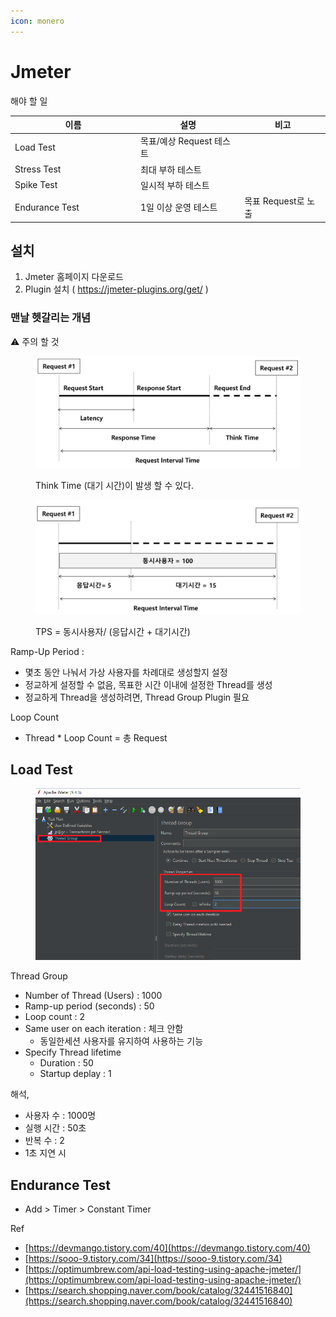 ```yaml
---
icon: monero
---
```


# Jmeter

해야 할 일&#x20;

<table><thead><tr><th width="187">이름</th><th>설명</th><th>비고</th></tr></thead><tbody><tr><td>Load Test</td><td>목표/예상 Request 테스트</td><td></td></tr><tr><td>Stress Test</td><td>최대 부하 테스트</td><td></td></tr><tr><td>Spike Test</td><td>일시적 부하 테스트 </td><td></td></tr><tr><td>Endurance Test</td><td>1일  이상 운영 테스트</td><td>목표 Request로 노출</td></tr></tbody></table>



## 설치

1. Jmeter 홈페이지 다운로드
2. Plugin 설치 ( https://jmeter-plugins.org/get/ )

### 맨날 헷갈리는 개념

⚠️ 주의 할 것

<figure><img src="../../.gitbook/assets/image (46).png" alt=""><figcaption><p>Think Time (대기 시간)이 발생 할 수 있다.</p></figcaption></figure>

<figure><img src="../../.gitbook/assets/image (45).png" alt=""><figcaption><p>TPS = 동시사용자/ (응답시간 + 대기시간)</p></figcaption></figure>

Ramp-Up Period :&#x20;

* 몇초 동안 나눠서 가상 사용자를 차례대로 생성할지 설정
* 정교하게 설정할 수 없음, 목표한 시간 이내에 설정한 Thread를 생성
* 정교하게 Thread을 생성하려면, Thread Group Plugin 필요

Loop Count

* Thread \* Loop  Count = 총 Request



## Load Test

<figure><img src="../../.gitbook/assets/image.png" alt=""><figcaption></figcaption></figure>

Thread Group

* Number of Thread (Users) : 1000
* Ramp-up period (seconds) : 50&#x20;
* Loop count : 2
* Same user on each iteration  : 체크 안함
  * 동일한세션  사용자를 유지하여 사용하는 기능
* Specify Thread lifetime
  * Duration : 50
  * Startup deplay : 1

해석,&#x20;

* 사용자 수  : 1000명
* 실행 시간 : 50초
* 반복 수 : 2
* 1초 지연 시



## Endurance Test

* Add > Timer > Constant Timer





Ref

* [https://devmango.tistory.com/40](https://devmango.tistory.com/40)
* [https://sooo-9.tistory.com/34](https://sooo-9.tistory.com/34)
* [https://optimumbrew.com/api-load-testing-using-apache-jmeter/](https://optimumbrew.com/api-load-testing-using-apache-jmeter/)
* [https://search.shopping.naver.com/book/catalog/32441516840](https://search.shopping.naver.com/book/catalog/32441516840)

